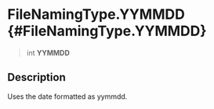 FileNamingType.YYMMDD {#FileNamingType.YYMMDD}
=====================

> int **YYMMDD**

Description
-----------

Uses the date formatted as yymmdd.
